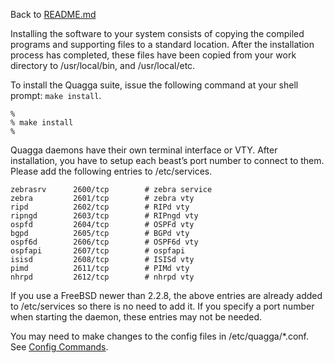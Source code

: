 Back to [README.md](/80-userspace_programming/11-projects_open_source/quagga_zebra/install_quagga/README.md)

Installing the software to your system consists of copying the compiled programs and supporting files to a standard location. After the installation process has completed, these files have been copied from your work directory to /usr/local/bin, and /usr/local/etc. 

To install the Quagga suite, issue the following command at your shell prompt: `make install`. 

```
%
% make install
%
```

Quagga daemons have their own terminal interface or VTY.  After installation, you have to setup each beast’s port number to connect to them.  Please add the following entries to /etc/services. 

```
zebrasrv      2600/tcp		  # zebra service
zebra         2601/tcp		  # zebra vty
ripd          2602/tcp		  # RIPd vty
ripngd        2603/tcp		  # RIPngd vty
ospfd         2604/tcp		  # OSPFd vty
bgpd          2605/tcp		  # BGPd vty
ospf6d        2606/tcp		  # OSPF6d vty
ospfapi       2607/tcp		  # ospfapi
isisd         2608/tcp		  # ISISd vty
pimd          2611/tcp		  # PIMd vty
nhrpd         2612/tcp		  # nhrpd vty
```

If you use a FreeBSD newer than 2.2.8, the above entries are already added to /etc/services so there is no need to add it. If you specify a port number when starting the daemon, these entries may not be needed. 

You may need to make changes to the config files in /etc/quagga/*.conf. See [Config Commands](http://172.16.127.202/Config-Commands.html#Config-Commands). 